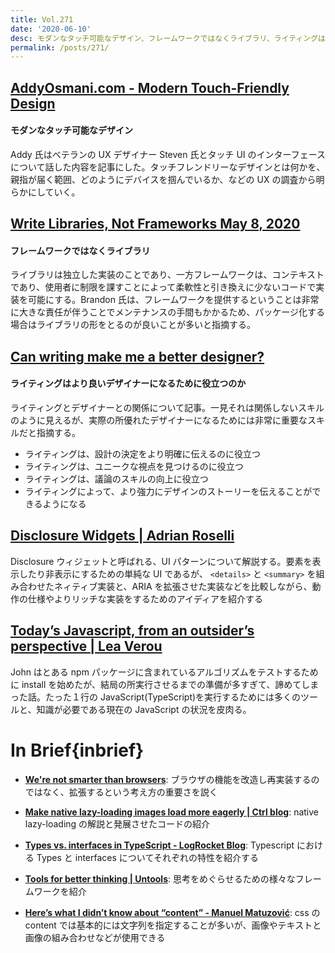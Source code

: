 ```yaml
---
title: Vol.271
date: '2020-06-10'
desc: モダンなタッチ可能なデザイン、フレームワークではなくライブラリ、ライティングはより良いデザイナーになるために役立つのか、ほか計10リンク
permalink: /posts/271/
---
```


## [AddyOsmani.com - Modern Touch-Friendly Design](https://addyosmani.com/blog/touch-friendly-design/)

#### モダンなタッチ可能なデザイン

Addy 氏はベテランの UX デザイナー Steven 氏とタッチ UI のインターフェースについて話した内容を記事にした。タッチフレンドリーなデザインとは何かを、親指が届く範囲、どのようにデバイスを掴んでいるか、などの UX の調査から明らかにしていく。

## [Write Libraries, Not Frameworks May 8, 2020](https://www.brandonsmith.ninja/blog/libraries-not-frameworks)

#### フレームワークではなくライブラリ

ライブラリは独立した実装のことであり、一方フレームワークは、コンテキストであり、使用者に制限を課すことによって柔軟性と引き換えに少ないコードで実装を可能にする。Brandon 氏は、フレームワークを提供するということは非常に大きな責任が伴うことでメンテナンスの手間もかかるため、パッケージ化する場合はライブラリの形をとるのが良いことが多いと指摘する。

## [Can writing make me a better designer?](https://uxdesign.cc/can-writing-make-me-a-better-designer-c36c092133ca)

#### ライティングはより良いデザイナーになるために役立つのか

ライティングとデザイナーとの関係について記事。一見それは関係しないスキルのように見えるが、実際の所優れたデザイナーになるためには非常に重要なスキルだと指摘する。

- ライティングは、設計の決定をより明確に伝えるのに役立つ
- ライティングは、ユニークな視点を見つけるのに役立つ
- ライティングは、議論のスキルの向上に役立つ
- ライティングによって、より強力にデザインのストーリーを伝えることができるようになる

## [Disclosure Widgets | Adrian Roselli](https://adrianroselli.com/2020/05/disclosure-widgets.html)

Disclosure ウィジェットと呼ばれる、UI パターンについて解説する。要素を表示したり非表示にするための単純な UI であるが、 `<details>` と `<summary>` を組み合わせたネィティブ実装と、ARIA を拡張させた実装などを比較しながら、動作の仕様やよりリッチな実装をするためのアイディアを紹介する

## [Today’s Javascript, from an outsider’s perspective | Lea Verou](http://lea.verou.me/2020/05/todays-javascript-from-an-outsiders-perspective/)

John はとある npm パッケージに含まれているアルゴリズムをテストするために install を始めたが、結局の所実行させるまでの準備が多すぎて、諦めてしまった話。たった１行の JavaScript(TypeScript)を実行するためには多くのツールと、知識が必要である現在の JavaScript の状況を皮肉る。

# In Brief{inbrief}

- **[We're not smarter than browsers](https://remysharp.com/2020/04/29/were-not-smarter-than-browsers)**: ブラウザの機能を改造し再実装するのではなく、拡張するという考え方の重要さを説く

- **[Make native lazy-loading images load more eagerly | Ctrl blog](https://www.ctrl.blog/entry/eager-lazy-loading.html#src=feed)**: native lazy-loading の解説と発展させたコードの紹介

- **[Types vs. interfaces in TypeScript - LogRocket Blog](https://blog.logrocket.com/types-vs-interfaces-in-typescript/)**: Typescript における Types と interfaces についてそれぞれの特性を紹介する

- **[Tools for better thinking | Untools](https://untools.co/?ref=uxdesignweekly)**: 思考をめぐらせるための様々なフレームワークを紹介

- **[Here’s what I didn’t know about “content” - Manuel Matuzović](https://www.matuzo.at/blog/heres-what-i-didnt-know-about-content/)**: css の content では基本的には文字列を指定することが多いが、画像やテキストと画像の組み合わせなどが使用できる
